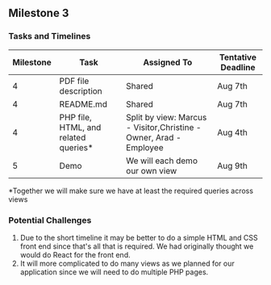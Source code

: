 ## Milestone 3

### Tasks and Timelines

| Milestone | Task                                  | Assigned To                                                        | Tentative Deadline | 
|-----------|---------------------------------------|--------------------------------------------------------------------|--------------------|
| 4         | PDF file description                  | Shared                                                             | Aug 7th            |  
| 4         | README.md                             | Shared                                                             | Aug 7th            |  
| 4         | PHP file, HTML, and related queries*  | Split by view: Marcus - Visitor,Christine - Owner, Arad - Employee | Aug 4th            |
| 5         | Demo                                  | We will each demo our own view                                     | Aug 9th            |  

*Together we will make sure we have at least the required queries across views 

### Potential Challenges

1. Due to the short timeline it may be better to do a simple HTML and CSS front end since that's all that is required. We had originally thought we would do React for the front end.
2. It will more complicated to do many views as we planned for our application since we will need to do multiple PHP pages.
